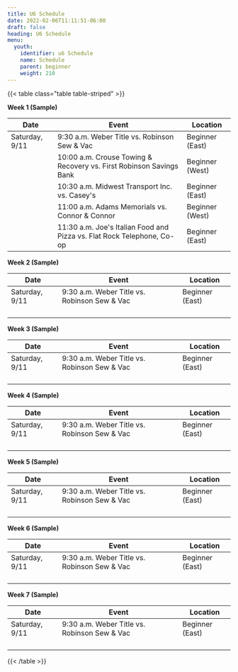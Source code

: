 ```yaml
---
title: U6 Schedule
date: 2022-02-06T11:11:51-06:00
draft: false
heading: U6 Schedule
menu:
  youth:
    identifier: u6 Schedule
    name: Schedule
    parent: beginner
    weight: 210
---
```

{{< table class="table table-striped" >}}

**Week 1 (Sample)**

| Date           | Event                                                                  | Location        |
| -------------- | ---------------------------------------------------------------------- | --------------- |
| Saturday, 9/11 | 9:30 a.m. Weber Title vs. Robinson Sew & Vac                           | Beginner (East) |
|                | 10:00 a.m. Crouse Towing & Recovery vs. First Robinson Savings Bank    | Beginner (West) |
|                | 10:30 a.m. Midwest Transport Inc. vs. Casey's                          | Beginner (East) |
|                | 11:00 a.m. Adams Memorials vs. Connor & Connor                         | Beginner (West) |
|                | 11:30 a.m. Joe's Italian Food and Pizza vs. Flat Rock Telephone, Co-op | Beginner (East) |

**Week 2 (Sample)**

| Date           | Event                                        | Location        |
| -------------- | -------------------------------------------- | --------------- |
| Saturday, 9/11 | 9:30 a.m. Weber Title vs. Robinson Sew & Vac | Beginner (East) |
|                |                                              |                 |
|                |                                              |                 |
|                |                                              |                 |
|                |                                              |                 |

**Week 3 (Sample)**

| Date           | Event                                        | Location        |
| -------------- | -------------------------------------------- | --------------- |
| Saturday, 9/11 | 9:30 a.m. Weber Title vs. Robinson Sew & Vac | Beginner (East) |
|                |                                              |                 |
|                |                                              |                 |
|                |                                              |                 |
|                |                                              |                 |

**Week 4 (Sample)**

| Date           | Event                                        | Location        |
| -------------- | -------------------------------------------- | --------------- |
| Saturday, 9/11 | 9:30 a.m. Weber Title vs. Robinson Sew & Vac | Beginner (East) |
|                |                                              |                 |
|                |                                              |                 |
|                |                                              |                 |
|                |                                              |                 |

**Week 5 (Sample)**

| Date           | Event                                        | Location        |
| -------------- | -------------------------------------------- | --------------- |
| Saturday, 9/11 | 9:30 a.m. Weber Title vs. Robinson Sew & Vac | Beginner (East) |
|                |                                              |                 |
|                |                                              |                 |
|                |                                              |                 |
|                |                                              |                 |

**Week 6 (Sample)**

| Date           | Event                                        | Location        |
| -------------- | -------------------------------------------- | --------------- |
| Saturday, 9/11 | 9:30 a.m. Weber Title vs. Robinson Sew & Vac | Beginner (East) |
|                |                                              |                 |
|                |                                              |                 |
|                |                                              |                 |
|                |                                              |                 |

**Week 7 (Sample)**

| Date           | Event                                        | Location        |
| -------------- | -------------------------------------------- | --------------- |
| Saturday, 9/11 | 9:30 a.m. Weber Title vs. Robinson Sew & Vac | Beginner (East) |
|                |                                              |                 |
|                |                                              |                 |
|                |                                              |                 |
|                |                                              |                 |

{{< /table >}}